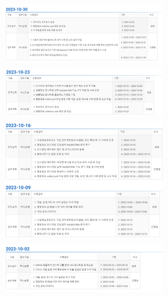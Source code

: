![Alt text](./img/image-33.png)

![Alt text](./img/image-34.png)

![Alt text](./img/image-35.png)

![Alt text](./img/image-36.png)